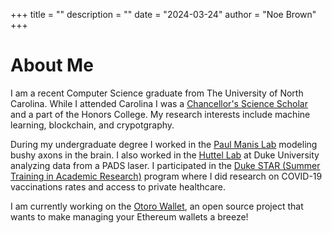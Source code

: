 +++
title = ""
description = ""
date = "2024-03-24"
author = "Noe Brown"
+++

# About Me
&NewLine;

I am a recent Computer Science graduate from The University of North Carolina. While I attended Carolina I was a [Chancellor's Science Scholar](https://chancellorssciencescholars.unc.edu) and a part of the Honors College. My research interests include machine learning, blockchain, and crypotgraphy.

During my undergraduate degree I worked in the [Paul Manis Lab](http://www.manislab.org) modeling bushy axons in the brain. I also worked in the [Huttel Lab](https://sites.duke.edu/huettellab/) at Duke University analyzing data from a PADS laser. I participated in the [Duke STAR (Summer Training in Academic Research)](https://dcri.org/education/dukes-star-program) program where I did research on COVID-19 vaccinations rates and access to private healthcare. 

I am currently working on the [Otoro Wallet](https://github.com/otoro-wallet), an open source project that wants to make managing your Ethereum wallets a breeze! 
